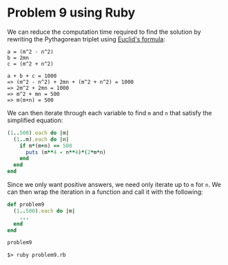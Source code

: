# Problem 9 using Ruby 

We can reduce the computation time required to find the solution by 
rewriting the Pythagorean triplet using [Euclid's formula](http://en.wikipedia.org/wiki/Formulas_for_generating_Pythagorean_triples#Euclid.27s.2C_Pythagoras.27.2C_and_Plato.27s_formulas): 

    a = (m^2 - n^2) 
    b = 2mn
    c = (m^2 + n^2) 
    
    a + b + c = 1000 
    => (m^2 - n^2) + 2mn + (m^2 + n^2) = 1000
    => 2m^2 + 2mn = 1000
    => m^2 + mn = 500 
    => m(m+n) = 500 
    
We can then iterate through each variable to find `m` and `n` that 
satisfy the simplified equation: 

````ruby
(1..500).each do |m|
  (1..m).each do |n|
    if m*(m+n) == 500
      puts (m**4 - n**4)*(2*m*n)
    end
  end
end
````
    
Since we only want positive answers, we need only iterate up to `m` 
for `n`. We can then wrap the iteration in a function and call it 
with the following: 

````ruby
def problem9
  (1..500).each do |m| 
    ...
  end 
end 

problem9
````

````shell
$> ruby problem9.rb 
````
